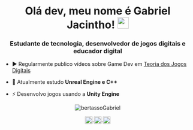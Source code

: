 <h1 align="center">Olá dev, meu nome é Gabriel Jacintho! <img src="https://raw.githubusercontent.com/kaueMarques/kaueMarques/master/hi.gif" width="30px"></h1>
<h3 align="center">Estudante de tecnologia, desenvolvedor de jogos digitais e educador digital</h3>

- ▶️ Regularmente publico vídeos sobre Game Dev em [Teoria dos Jogos Digitais](https://www.youtube.com/c/TeoriadosJogosDigitais?sub_confirmation=1)

- 📕 Atualmente estudo **Unreal Engine e C++**

- ⚡ Desenvolvo jogos usando a **Unity Engine**

<p align="center">
  <img src="https://github-readme-stats.vercel.app/api?username=bertassoGabriel&show_icons=true" alt="bertassoGabriel"/>
</p>

<p align="center">
  <a href="https://www.youtube.com/c/TeoriadosJogosDigitais?sub_confirmation=1" target="blank"><img align="center" src="https://cdn.jsdelivr.net/npm/simple-icons@3.0.1/icons/youtube.svg" alt="Teoria dos Jogos Digitais" height="20" width="20" /> </a>
  <a href="https://fb.com/jacinthoGabriel/" target="blank"><img align="center" src="https://cdn.jsdelivr.net/npm/simple-icons@3.0.1/icons/facebook.svg" alt="jacinthoGabriel" height="20" width="20" /> </a>
  <a href="https://www.instagram.com/gabriel.jacintho/" target="blank"><img align="center" src="https://cdn.jsdelivr.net/npm/simple-icons@3.0.1/icons/instagram.svg" alt="gabriel.jacintho" height="20" width="20" /></a>
</p>
